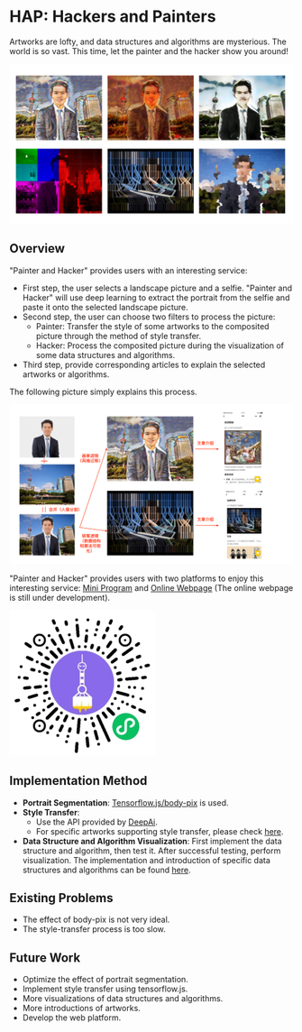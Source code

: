 # HAP: Hackers and Painters

Artworks are lofty, and data structures and algorithms are mysterious. The world is so vast. This time, let the painter and the hacker show you around!

![expample](./screenshots/example.png)

## Overview

"Painter and Hacker" provides users with an interesting service:

- First step, the user selects a landscape picture and a selfie. "Painter and Hacker" will use deep learning to extract the portrait from the selfie and paste it onto the selected landscape picture.
- Second step, the user can choose two filters to process the picture:
  - Painter: Transfer the style of some artworks to the composited picture through the method of style transfer.
  - Hacker: Process the composited picture during the visualization of some data structures and algorithms.
- Third step, provide corresponding articles to explain the selected artworks or algorithms.

The following picture simply explains this process.

![process](./screenshots/process.png)

"Painter and Hacker" provides users with two platforms to enjoy this interesting service: [Mini Program](./wx-miniprogram) and [Online Webpage](./web) (The online webpage is still under development).

![qrcode](./screenshots/qrcode.jpg)

## Implementation Method

- **Portrait Segmentation**: [Tensorflow.js/body-pix](https://github.com/tensorflow/tfjs-models/tree/master/body-pix) is used.
- **Style Transfer**:
  - Use the API provided by [DeepAi](https://deepai.org/machine-learning-model/fast-style-transfer).
  - For specific artworks supporting style transfer, please check [here](./sdk).
- **Data Structure and Algorithm Visualization**: First implement the data structure and algorithm, then test it. After successful testing, perform visualization. The implementation and introduction of specific data structures and algorithms can be found [here](./sdk).

## Existing Problems

- The effect of body-pix is not very ideal.
- The style-transfer process is too slow.

## Future Work

- Optimize the effect of portrait segmentation.
- Implement style transfer using tensorflow.js.
- More visualizations of data structures and algorithms.
- More introductions of artworks.
- Develop the web platform.